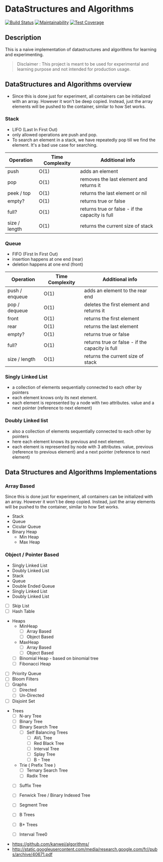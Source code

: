 # DataStructures and Algorithms

[![Build Status](https://travis-ci.org/balamanoharb/dsa_ruby.svg?branch=master)](https://travis-ci.org/balamanoharb/dsa_ruby)
[![Maintainability](https://api.codeclimate.com/v1/badges/2d1b85c38777dd7660cd/maintainability)](https://codeclimate.com/github/balamanoharb/ruby-data-structures-and-algorithms/maintainability)
[![Test Coverage](https://api.codeclimate.com/v1/badges/2d1b85c38777dd7660cd/test_coverage)](https://codeclimate.com/github/balamanoharb/ruby-data-structures-and-algorithms/test_coverage)


## Description

This is a naive implementation of datastructures and algorithms for learning and experimenting.

>Disclaimer : This project is meant to be used for experimental and learning purpose and not intended for production usage.

## DataStructures and Algorithms overview

- Since this is done just for experiment, all containers can be initialized with an array. However it won't be deep copied. Instead, just the array elements will be pushed to the container, similar to how Set works.

### Stack

- LIFO (Last In First Out)
- only allowed operations are push and pop.
- To search an element in a stack, we have repeatedly pop till we find the element. It's a bad use case for searching.

| Operation | Time Complexity | Additional info |
|-----------|-----------------|-----------------|
| push      |    O(1)         | adds an element |
| pop       |    O(1)         | removes the last element and returns it |
| peek / top|    O(1)         | returns the last element or nil      |
| empty?    |    O(1)         | returns true or false                |
| full?     |    O(1)         | returns true or false - if the capacity is full |
| size / length |    O(1)         | returns the current size of stack    |

### Queue

- FIFO (First In First Out)
- insertion happens at one end (rear) 
- deletion happens at one end (front)

| Operation | Time Complexity | Additional info |
|-----------|-----------------|-----------------|
| push / enqueue|    O(1)      | adds an element to the rear end |
| pop / dequeue | O(1)         | deletes the first element and returns it |
| front     |    O(1)         | returns the first element | 
| rear      |    O(1)         | returns the last element |
| empty?    |    O(1)         | returns true or false |
| full?     |    O(1)         | returns true or false - if the capacity is full |
| size / length |    O(1)         | returns the current size of stack    |

### Singly Linked List

- a collection of elements sequentially connected to each other by pointers
- each element knows only its next element.
- each element is represented by a node with two attributes. value and a next pointer (reference to next element)

### Doubly Linked list

- also a collection of elements sequentially connected to each other by pointers
- here each element knows its previous and next element.
- each element is represented by node with 3 attributes. value, previous (reference to previous element) and a next pointer (reference to next element)


## Data Structures and Algorithms Implementations

### Array Based

  Since this is done just for experiment, all containers can be initialized with an array. However it won't be deep copied. Instead, just the array elements will be pushed to the container, similar to how Set works.

- Stack
- Queue
- Cicular Queue
- Binary Heap
  - Min Heap
  - Max Heap


### Object / Pointer Based

- Singly Linked List
- Doubly Linked List
- Stack
- Queue
- Double Ended Queue
- Singly Linked List
- Doubly Linked List


- [ ] Skip List
- [ ] Hash Table
- Heaps
    - MinHeap
      - [ ] Array Based
      - [ ] Object Based
    - MaxHeap
      - [ ] Array Based
      - [ ] Object Based
    - [ ] Binomial Heap - based on binomial tree
    - [ ] Fibonacci Heap
- [ ] Priority Queue
- [ ] Bloom Filters
- [ ] Graphs
    - [ ] Directed
    - [ ] Un-Directed
- [ ] Disjoint Set
- Trees
    - [ ] N-ary Tree
    - [ ] Binary Tree
    - [ ] Binary Search Tree
        - [ ] Self Balancing Trees
            - [ ] AVL Tree
            - [ ] Red Black Tree
            - [ ] Interval Tree
            - [ ] Splay Tree
            - [ ] B - Tree
    - Trie ( Prefix Tree )
        - [ ] Ternary Search Tree
        - [ ] Radix Tree
    - [ ] Suffix Tree
    - [ ] Fenwick Tree / Binary Indexed Tree
    - [ ] Segment Tree
    - [ ] B Trees
    - [ ] B+ Trees
    - [ ] Interval Tree0



- https://github.com/kanwei/algorithms/
- http://static.googleusercontent.com/media/research.google.com/fr//pubs/archive/40671.pdf